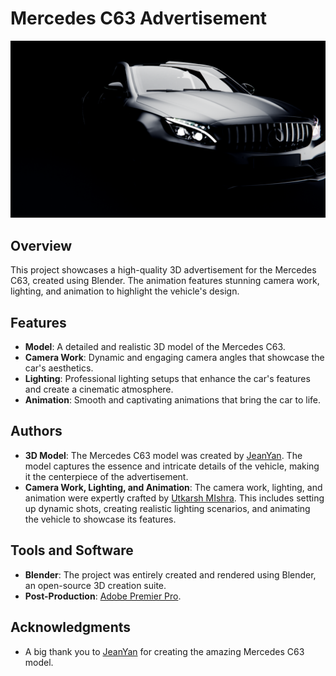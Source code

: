 # Mercedes C63 Advertisement

![Mercedes C63](car.png)

## Overview

This project showcases a high-quality 3D advertisement for the Mercedes C63, created using Blender. The animation features stunning camera work, lighting, and animation to highlight the vehicle's design.

## Features

- **Model**: A detailed and realistic 3D model of the Mercedes C63.
- **Camera Work**: Dynamic and engaging camera angles that showcase the car's aesthetics.
- **Lighting**: Professional lighting setups that enhance the car's features and create a cinematic atmosphere.
- **Animation**: Smooth and captivating animations that bring the car to life.

## Authors

- **3D Model**: The Mercedes C63 model was created by [JeanYan](https://www.jeanyanonline.com/c63). The model captures the essence and intricate details of the vehicle, making it the centerpiece of the advertisement.
- **Camera Work, Lighting, and Animation**: The camera work, lighting, and animation were expertly crafted by [Utkarsh MIshra](https://utkarsh-creates.github.io/). This includes setting up dynamic shots, creating realistic lighting scenarios, and animating the vehicle to showcase its features.

## Tools and Software

- **Blender**: The project was entirely created and rendered using Blender, an open-source 3D creation suite.
- **Post-Production**: [Adobe Premier Pro](https://www.adobe.com/in/products/premiere.html).

## Acknowledgments

- A big thank you to [JeanYan](https://www.jeanyanonline.com/c63) for creating the amazing Mercedes C63 model.
